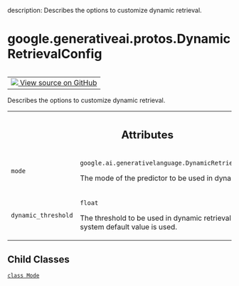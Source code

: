 description: Describes the options to customize dynamic retrieval.

<div itemscope itemtype="http://developers.google.com/ReferenceObject">
<meta itemprop="name" content="google.generativeai.protos.DynamicRetrievalConfig" />
<meta itemprop="path" content="Stable" />
<meta itemprop="property" content="Mode"/>
</div>

# google.generativeai.protos.DynamicRetrievalConfig

<!-- Insert buttons and diff -->

<table class="tfo-notebook-buttons tfo-api nocontent" align="left">
<td>
  <a target="_blank" href="https://github.com/googleapis/google-cloud-python/tree/main/packages/google-ai-generativelanguage/google/ai/generativelanguage_v1beta/types/content.py#L410-L449">
    <img src="https://www.tensorflow.org/images/GitHub-Mark-32px.png" />
    View source on GitHub
  </a>
</td>
</table>



Describes the options to customize dynamic retrieval.

<!-- Placeholder for "Used in" -->




<!-- Tabular view -->
 <table class="responsive fixed orange">
<colgroup><col width="214px"><col></colgroup>
<tr><th colspan="2"><h2 class="add-link">Attributes</h2></th></tr>

<tr>
<td>

`mode`<a id="mode"></a>

</td>
<td>

`google.ai.generativelanguage.DynamicRetrievalConfig.Mode`

The mode of the predictor to be used in
dynamic retrieval.

</td>
</tr><tr>
<td>

`dynamic_threshold`<a id="dynamic_threshold"></a>

</td>
<td>

`float`

The threshold to be used in dynamic
retrieval. If not set, a system default value is
used.


</td>
</tr>
</table>



## Child Classes
[`class Mode`](../../../google/generativeai/protos/DynamicRetrievalConfig/Mode.md)

